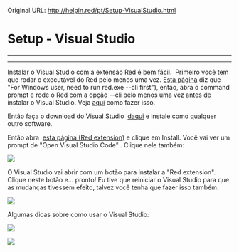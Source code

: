 Original URL: <http://helpin.red/pt/Setup-VisualStudio.html>

# Setup - Visual Studio

* * *

* * *

Instalar o Visual Studio com a extensão Red é bem fácil.  Primeiro você tem que rodar o executável do Red pelo menos uma vez. [Esta página](https://github.com/red/VScode-extension) diz que "For Windows user, need to run red.exe --cli first"), então, abra o command prompt e rode o Red com a opção --cli pelo menos uma vez antes de instalar o Visual Studio. Veja [aqui](http://helpin.red/Helloworld-compilareexecutar.html) como fazer isso.

Então faça o download do Visual Studio  [daqui](https://code.visualstudio.com/) e instale como qualquer outro software.

Então abra  [esta página (Red extension)](https://marketplace.visualstudio.com/items?itemName=red-auto.red) e clique em Install. Você vai ver um prompt de "Open Visual Studio Code" . Clique nele também:

![](http://helpin.red/lib/NewItem104.png)

O Visual Studio vai abrir com um botão para instalar a "Red extension". Clique neste botão e... pronto! Eu tive que reiniciar o Visual Studio para que as mudanças tivessem efeito, talvez você tenha que fazer isso também.

![](http://helpin.red/lib/NewItem105.png)

Algumas dicas sobre como usar o Visual Studio:

![](http://helpin.red/lib/NewItem129.png)

![](http://helpin.red/lib/NewItem130.png)
